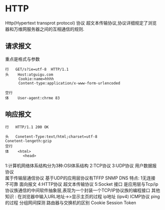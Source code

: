 # HTTP
Http(Hypertext transprot protocol) 协议 超文本传输协议,协议详细规定了浏览器和万维网服务器之间的互相通信的规则.
## 请求报文
  重点是格式与参数
```
行   GET/s?ie=utf-8  HTTP/1.1
头    Host:atguigu.com
      Cookie:name=hhhh
      Content-type:application/x-www-form-urlencoded
      
空行
体    User-agent:chrme 83
``` 

## 响应报文
```
行   HTTP/1.1 200 OK
 
头   Conetent-Type:text/html;charset=utf-8
Conetent-lengeth:gzip
空行
体    <html>
        <head>
```
1:计算机网络体系结构分为3种:OSI体系结构 
2:TCP协议
3:UDP协议  用户数据报协议  
         属于传输层通信协议
         基于UDP的应用层协议有TFFP SNMP DNS
         特点: 1无连接 不可靠 面向报文
4:HTTP协议 超文本传输协议
5:Socket  接口 是应用层与Tcp/ip协议族通信的中间软件抽象层,表现为一个封装一个TCP/IP协议族的编程接口
其他知识 : 在浏览器中输入URL地址->>显示主页的过程
ip地址 (ipv4)
ICMP协议
ping的过程
         分组网间探测
路由器与交换机的区别 
Cookie Session Token 

